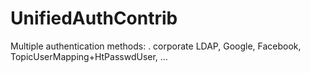 # UnifiedAuthContrib
Multiple authentication methods: . corporate LDAP, Google, Facebook, TopicUserMapping+HtPasswdUser, ...
